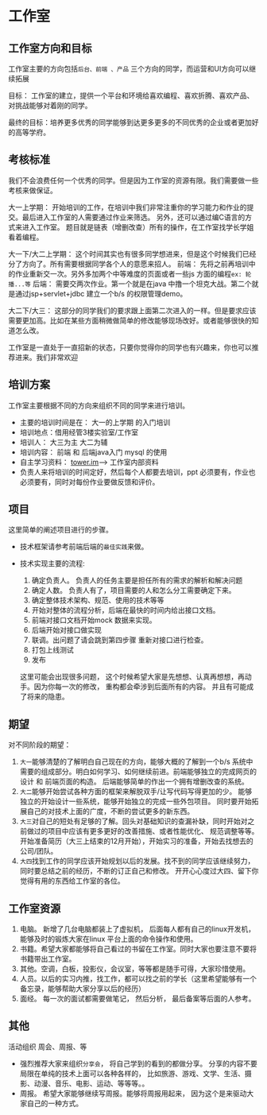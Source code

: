 # 工作室

## 工作室方向和目标
工作室主要的方向包括`后台、前端 、产品` 三个方向的同学，而运营和UI方向可以继续拓展

目标： 工作室的建立，提供一个平台和环境给喜欢编程、喜欢折腾、喜欢产品、对挑战能够对着刚的同学。

最终的目标：培养更多优秀的同学能够到达更多更多的不同优秀的企业或者更加好的高等学府。


## 考核标准
我们不会浪费任何一个优秀的同学。但是因为工作室的资源有限。我们需要做一些考核来做保证。

大一上学期： 开始培训的工作，在培训中我们非常注重你的学习能力和作业的提交。最后进入工作室的人需要通过作业来筛选。
另外，还可以通过编C语言的方式来进入工作室。 题目就是链表（增删改查）所有的操作，在工作室找学长学姐看着编程。

大一下/大二上学期： 这个时间其实也有很多同学想进来，但是这个时候我们已经分了方向了。所有需要根据同学各个人的意愿来招人。
前端： 先将之前再培训中的作业重新交一次。另外多加两个中等难度的页面或者一些js 方面的编程`ex: 轮播...等`
后端： 需要交两次作业。第一个就是在java 中撸一个坦克大战。第二个就是通过jsp+servlet+jdbc 建立一个b/s 的权限管理demo。

大二下/大三： 这部分的同学我们的要求跟上面第二次进入的一样。但是要求应该需要更加高。比如在某些方面稍微做简单的修改能够现场改好。或者能够很快的知道怎么改。


>   
工作室是一直处于一直招新的状态，只要你觉得你的同学也有兴趣来，你也可以推荐进来。我们非常欢迎


 
## 培训方案
工作室主要根据不同的方向来组织不同的同学来进行培训。 
- 主要的培训时间是在： 大一的上学期 的入门培训
- 培训地点：借用经管3楼实验室/工作室 
- 培训人： 大三为主 大二为辅
- 培训内容： 前端 和 后端java入门 mysql 的使用 
- 自主学习资料： [tower.im](https://tower.im/)--> 工作室内部资料
- 负责人来将培训的时间定好，然后每个人都要去培训，ppt 必须要有，作业也必须要有，同时对每份作业要做反馈和评价。



## 项目
这里简单的阐述项目进行的步骤。
- 技术框架请参考前端后端的`最佳实践`来做。 
- 技术实现主要的流程:
	1. 确定负责人。 负责人的任务主要是担任所有的需求的解析和解决问题
	2. 确定人数。 负责人有了，项目需要的人和怎么分工需要确定下来。 
	3. 确定整体技术架构、规范、使用的技术等等
	3. 开始对整体的流程分析，后端在最快的时间内给出接口文档。
	4. 前端对接口文档开始mock 数据来实现。 
	5. 后端开始对接口做实现
	6. 联调。出问题了请会跳到第四步骤 重新对接口进行检查。
	7. 打包上线测试
	8. 发布

	这里可能会出现很多问题， 这个时候希望大家是先想想、认真再想想，再动手。因为你每一次的修改， 重构都会牵涉到后面所有的内容。 并且有可能成了将来的隐患。




## 期望
对不同阶段的期望：

1. `大一`能够清楚的了解明白自己现在的方向，能够大概的了解到一个b/s 系统中需要的组成部分。明白如何学习、如何继续前进。前端能够独立的完成网页的设计 和 前端页面的构造。 后端能够简单的作出一个拥有增删改查的系统。 
2. `大二`能够开始尝试各种方面的框架来解脱双手/让写代码写得更加的少。 能够独立的开始设计一些系统，能够开始独立的完成一些外包项目。 同时要开始拓展自己的对技术上面的广度，不断的尝试更多的新东西。 
3. `大三`对自己的短处有足够的了解。回头对基础知识的查漏补缺，同时开始对之前做过的项目中应该有更多更好的改善措施、或者性能优化、 规范调整等等。开始准备简历（大三上结束的12月开始），开始实习的准备，开始去找想去的公司/团队。
4. `大四`找到工作的同学应该开始规划以后的发展。找不到的同学应该继续努力，同时要总结之前的经历，不断的订正自己和修改。 开开心心度过大四、留下你觉得有用的东西给工作室的各位。


## 工作室资源
1. 电脑。 新增了几台电脑都装上了虚拟机， 后面每人都有自己的linux开发机，能够及时的锻炼大家在linux 平台上面的命令操作和使用。 
2. 书籍。希望大家都能够将自己看过的书留在工作室。同时大家也要注意不要将书籍带出工作室。 
3. 其他。空调，白板，投影仪，会议室，等等都是随手可得，大家珍惜使用。 
4. 人员。以后的实习内推，找工作，都可以找之前的学长（这里希望能够有一个备忘录，能够帮助大家分享以后的经历）
5. 面经。 每一次的面试都需要做笔记， 然后分析， 最后备案等后面的人参考。 


## 其他
活动组织
周会、周报、等

- 强烈推荐大家来组织`分享会`， 将自己学到的看到的都做分享。 分享的内容不要局限在单纯的技术上面可以各种各样的， 比如旅游、游戏、文学、生活、摄影、动漫、音乐、电影、运动、等等等。。
- 周报。 希望大家能够继续写周报。能够将周报用起来， 因为这个是来驱动大家自己的一种方式。 


